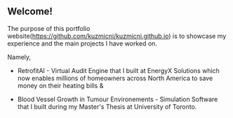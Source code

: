## Welcome!

The purpose of this portfolio website(https://github.com/kuzmicni/kuzmicni.github.io) is to showcase my experience and the main projects I have worked on. 

Namely,

- RetrofitAI - Virtual Audit Engine that I built at EnergyX Solutions which now enables millions of homeowners across North America to save money on their heating bills &

- Blood Vessel Growth in Tumour Environements - Simulation Software that I built during my Master's Thesis at University of Toronto.
